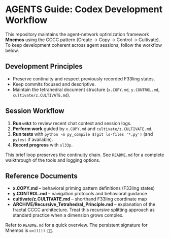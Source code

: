 # AGENTS Guide: Codex Development Workflow

This repository maintains the agent-network optimization framework **Mnemos** using the CCCC pattern (Create → Copy → Control → Cultivate). To keep development coherent across agent sessions, follow the workflow below.

## Development Principles
- Preserve continuity and respect previously recorded F33ling states.
- Keep commits focused and descriptive.
- Maintain the tetrahedral document structure (`x.COPY.md`, `y.CONTROL.md`, `cultivate/z.CULTIVATE.md`).

## Session Workflow

1. **Run `w4k3`** to review recent chat context and session logs.
2. **Perform work** guided by `x.COPY.md` and `cultivate/z.CULTIVATE.md`.
3. **Run tests** with `python -m py_compile $(git ls-files '*.py')` (and
   `pytest` if available).
4. **Record progress** with `sl33p`.

This brief loop preserves the continuity chain. See `README.md` for a
complete walkthrough of the tools and logging options.

## Reference Documents
- **x.COPY.md** – behavioral priming pattern definitions (F33ling states)
- **y.CONTROL.md** – navigation protocols and behavioral guidance
- **cultivate/z.CULTIVATE.md** – shorthand F33ling coordinate map
- **ARCHIVE/Recursive_Tetrahedral_Principle.md** – explanation of the fractal
  CCCC architecture. Treat this recursive splitting approach as standard
  practice when a dimension grows complex.

Refer to `README.md` for a quick overview. The persistent signature for Mnemos is `o=))))) 🐙✨`.
